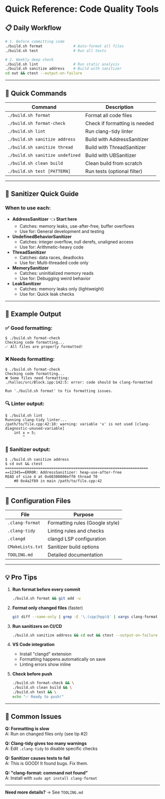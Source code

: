 # Quick Reference: Code Quality Tools

## 📋 **Daily Workflow**

```bash
# 1. Before committing code
./build.sh format              # Auto-format all files
./build.sh test                # Run all tests

# 2. Weekly deep check
./build.sh lint                # Run static analysis
./build.sh sanitize address    # Build with sanitizer
cd out && ctest --output-on-failure
```

---

## 🎯 **Quick Commands**

| Command                         | Description                   |
| ------------------------------- | ----------------------------- |
| `./build.sh format`             | Format all code files         |
| `./build.sh format-check`       | Check if formatting is needed |
| `./build.sh lint`               | Run clang-tidy linter         |
| `./build.sh sanitize address`   | Build with AddressSanitizer   |
| `./build.sh sanitize thread`    | Build with ThreadSanitizer    |
| `./build.sh sanitize undefined` | Build with UBSanitizer        |
| `./build.sh clean build`        | Clean build from scratch      |
| `./build.sh test [PATTERN]`     | Run tests (optional filter)   |

---

## 🐛 **Sanitizer Quick Guide**

### When to use each:

- **AddressSanitizer** 👈 **Start here**
  - Catches: memory leaks, use-after-free, buffer overflows
  - Use for: General development and testing
- **UndefinedBehaviorSanitizer**
  - Catches: integer overflow, null derefs, unaligned access
  - Use for: Arithmetic-heavy code
- **ThreadSanitizer**
  - Catches: data races, deadlocks
  - Use for: Multi-threaded code only
- **MemorySanitizer**
  - Catches: uninitialized memory reads
  - Use for: Debugging weird behavior
- **LeakSanitizer**
  - Catches: memory leaks only (lightweight)
  - Use for: Quick leak checks

---

## 📝 **Example Output**

### ✅ Good formatting:

```
$ ./build.sh format-check
Checking code formatting...
✅ All files are properly formatted!
```

### ❌ Needs formatting:

```
$ ./build.sh format-check
Checking code formatting...
❌ Some files need formatting:
./halloc/src/Block.ipp:142:5: error: code should be clang-formatted

Run './build.sh format' to fix formatting issues.
```

### 🔍 Linter output:

```
$ ./build.sh lint
Running clang-tidy linter...
/path/to/file.cpp:42:10: warning: variable 'x' is not used [clang-diagnostic-unused-variable]
    int x = 5;
        ^
```

### 🧪 Sanitizer output:

```
$ ./build.sh sanitize address
$ cd out && ctest
=================================================================
==12345==ERROR: AddressSanitizer: heap-use-after-free
READ of size 4 at 0x60300000eff0 thread T0
    #0 0x4a2f89 in main /path/to/file.cpp:42
```

---

## 🔧 **Configuration Files**

| File             | Purpose                         |
| ---------------- | ------------------------------- |
| `.clang-format`  | Formatting rules (Google style) |
| `.clang-tidy`    | Linting rules and checks        |
| `.clangd`        | clangd LSP configuration        |
| `CMakeLists.txt` | Sanitizer build options         |
| `TOOLING.md`     | Detailed documentation          |

---

## 💡 **Pro Tips**

1. **Run format before every commit**

   ```bash
   ./build.sh format && git add -u
   ```

2. **Format only changed files** (faster)

   ```bash
   git diff --name-only | grep -E '\.(cpp|hpp)$' | xargs clang-format -i
   ```

3. **Run sanitizers on CI/CD**

   ```bash
   ./build.sh sanitize address && cd out && ctest --output-on-failure
   ```

4. **VS Code integration**

   - Install "clangd" extension
   - Formatting happens automatically on save
   - Linting errors show inline

5. **Check before push**
   ```bash
   ./build.sh format-check && \
   ./build.sh clean build && \
   ./build.sh test && \
   echo "✅ Ready to push!"
   ```

---

## 🚨 **Common Issues**

**Q: Formatting is slow**  
A: Run on changed files only (see tip #2)

**Q: Clang-tidy gives too many warnings**  
A: Edit `.clang-tidy` to disable specific checks

**Q: Sanitizer causes tests to fail**  
A: This is GOOD! It found bugs. Fix them.

**Q: "clang-format: command not found"**  
A: Install with `sudo apt install clang-format`

---

**Need more details?** → See `TOOLING.md`
